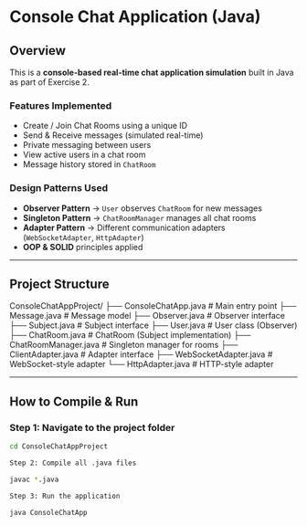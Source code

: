 
# Console Chat Application (Java)

## Overview
This is a **console-based real-time chat application simulation** built in Java as part of Exercise 2.

### Features Implemented
- Create / Join Chat Rooms using a unique ID
- Send & Receive messages (simulated real-time)
- Private messaging between users
- View active users in a chat room
- Message history stored in `ChatRoom`

### Design Patterns Used
- **Observer Pattern** → `User` observes `ChatRoom` for new messages  
- **Singleton Pattern** → `ChatRoomManager` manages all chat rooms  
- **Adapter Pattern** → Different communication adapters (`WebSocketAdapter`, `HttpAdapter`)  
- **OOP & SOLID** principles applied  

---

##  Project Structure

ConsoleChatAppProject/
├── ConsoleChatApp.java # Main entry point
├── Message.java # Message model
├── Observer.java # Observer interface
├── Subject.java # Subject interface
├── User.java # User class (Observer)
├── ChatRoom.java # ChatRoom (Subject implementation)
├── ChatRoomManager.java # Singleton manager for rooms
├── ClientAdapter.java # Adapter interface
├── WebSocketAdapter.java # WebSocket-style adapter
└── HttpAdapter.java # HTTP-style adapter


---

##  How to Compile & Run

### Step 1: Navigate to the project folder
```sh
cd ConsoleChatAppProject

Step 2: Compile all .java files

javac *.java

Step 3: Run the application

java ConsoleChatApp

